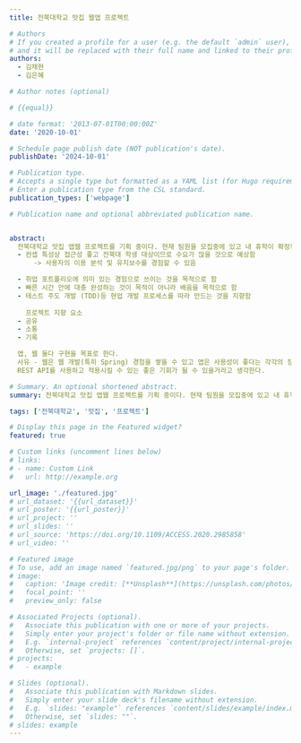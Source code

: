 ```yaml
---
title: 전북대학교 맛집 웹앱 프로젝트

# Authors
# If you created a profile for a user (e.g. the default `admin` user), write the username (folder name) here
# and it will be replaced with their full name and linked to their profile.
authors:
  - 김채현
  - 김은혜

# Author notes (optional)

# {{equal}}

# date format: '2013-07-01T00:00:00Z'
date: '2020-10-01'

# Schedule page publish date (NOT publication's date).
publishDate: '2024-10-01'

# Publication type.
# Accepts a single type but formatted as a YAML list (for Hugo requirements).
# Enter a publication type from the CSL standard.
publication_types: ['webpage']

# Publication name and optional abbreviated publication name.


abstract:
  전북대학교 맛집 앱웹 프로젝트를 기획 중이다. 현재 팀원을 모집중에 있고 내 휴학이 확정된다면 팀원을 모아서 프로젝트를 진행할 예정이다. 프로젝트는 무조건 배포 및 운영할 계획
  - 컨셉 특성상 접근성 좋고 전북대 학생 대상이므로 수요가 많을 것으로 예상함 
      -> 사용자의 이용 분석 및 유지보수를 경험할 수 있음

  - 취업 포트폴리오에 의미 있는 경험으로 쓰이는 것을 목적으로 함 
  - 빠른 시간 안에 대충 완성하는 것이 목적이 아니라 배움을 목적으로 함
  - 테스트 주도 개발 (TDD)등 현업 개발 프로세스를 따라 만드는 것을 지향함
    
    프로젝트 지향 요소 
  - 공유
  - 소통
  - 기록

  앱, 웹 둘다 구현을 목표로 한다.
  사유 - 웹은 웹 개발(특히 Spring) 경험을 쌓을 수 있고 앱은 사용성이 좋다는 각각의 장점이 있으며, 
  REST API를 사용하고 적용시킬 수 있는 좋은 기회가 될 수 있을거라고 생각한다.

# Summary. An optional shortened abstract.
summary: 전북대학교 맛집 앱웹 프로젝트를 기획 중이다. 현재 팀원을 모집중에 있고 내 휴학이 확정된다면 팀원을 모아서 프로젝트를 진행할 예정이다.

tags: ['전북대학교', '맛집', '프로젝트']

# Display this page in the Featured widget?
featured: true

# Custom links (uncomment lines below)
# links:
# - name: Custom Link
#   url: http://example.org

url_image: './featured.jpg'
# url_dataset: '{{url_dataset}}'
# url_poster: '{{url_poster}}'
# url_project: ''
# url_slides: ''
# url_source: 'https://doi.org/10.1109/ACCESS.2020.2985858'
# url_video: ''

# Featured image
# To use, add an image named `featured.jpg/png` to your page's folder.
# image:
#   caption: 'Image credit: [**Unsplash**](https://unsplash.com/photos/pLCdAaMFLTE)'
#   focal_point: ''
#   preview_only: false

# Associated Projects (optional).
#   Associate this publication with one or more of your projects.
#   Simply enter your project's folder or file name without extension.
#   E.g. `internal-project` references `content/project/internal-project/index.md`.
#   Otherwise, set `projects: []`.
# projects:
#   - example

# Slides (optional).
#   Associate this publication with Markdown slides.
#   Simply enter your slide deck's filename without extension.
#   E.g. `slides: "example"` references `content/slides/example/index.md`.
#   Otherwise, set `slides: ""`.
# slides: example
---
```

